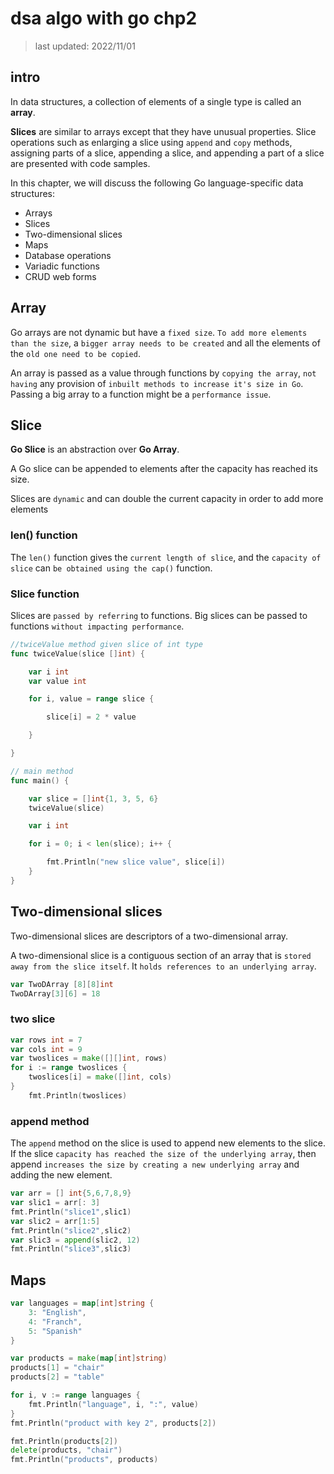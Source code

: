 # dsa algo with go chp2

> last updated: 2022/11/01

## intro

In data structures, a collection of elements of a single type is called an **array**.

**Slices** are  similar to arrays except that they have unusual properties. Slice operations such as enlarging a slice using `append` and `copy` methods, assigning parts of a slice, appending a slice, and appending a part of a slice are presented with code samples.

In this chapter, we will discuss the following Go language-specific data structures:

- Arrays
- Slices
- Two-dimensional slices
- Maps
- Database operations
- Variadic functions
- CRUD web forms

## Array

Go arrays are not dynamic but have a `fixed size`. `To add more elements than the size`, a `bigger array needs to be created` and all the elements of the `old one need to be copied`.

An array is passed as a value through functions by `copying the array`, `not having` any provision of `inbuilt methods to increase it's size in Go`. Passing a big array to a function might be a `performance issue`.

## Slice

**Go Slice** is an abstraction over **Go Array**.

 A Go slice can be appended to elements after the capacity has reached its size.

 Slices are `dynamic` and can double the current capacity in order to add more elements

### len() function

The `len()` function gives the `current length of slice`, and the `capacity of slice` can `be obtained using the cap()` function.

### Slice function

Slices are `passed by referring` to functions. Big slices can be passed to functions `without impacting performance`.

```go
//twiceValue method given slice of int type
func twiceValue(slice []int) {

	var i int
	var value int

	for i, value = range slice {

		slice[i] = 2 * value

	}

}

// main method
func main() {

	var slice = []int{1, 3, 5, 6}
	twiceValue(slice)

	var i int

	for i = 0; i < len(slice); i++ {

		fmt.Println("new slice value", slice[i])
	}
}
```

## Two-dimensional slices

Two-dimensional slices are descriptors of a two-dimensional array.

A two-dimensional slice is a contiguous section of an array that is `stored away from the slice itself`. It `holds references to an underlying array`.

```go
var TwoDArray [8][8]int
TwoDArray[3][6] = 18
```

### two slice

```go
var rows int = 7
var cols int = 9
var twoslices = make([][]int, rows)
for i := range twoslices {
	twoslices[i] = make([]int, cols)
}
	fmt.Println(twoslices)
```

### append method

The `append` method on the slice is used to append new elements to the slice. If the slice `capacity has reached the size of the underlying array`, then append `increases the size by creating a new underlying array` and adding the new element.

```go
var arr = [] int{5,6,7,8,9}
var slic1 = arr[: 3]
fmt.Println("slice1",slic1)
var slic2 = arr[1:5]
fmt.Println("slice2",slic2)
var slic3 = append(slic2, 12)
fmt.Println("slice3",slic3)
```

## Maps

```go
var languages = map[int]string {
	3: "English",
	4: "Franch",
	5: "Spanish"
}

var products = make(map[int]string)
products[1] = "chair"
products[2] = "table"

for i, v := range languages {
	fmt.Println("language", i, ":", value)
}
fmt.Println("product with key 2", products[2])

fmt.Println(products[2])
delete(products, "chair")
fmt.Println("products", products)
```
